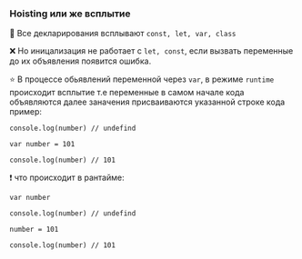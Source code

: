 ### Hoisting или же всплытие

🔵 Все декларирования всплывают `const, let, var, class`

:x: Но иницализация не работает с `let, const`, если вызвать переменные до их объявления появится ошибка.

⭐ В процессе обьявлений переменной через `var`, в режиме `runtime` происходит всплытие т.е переменные в самом начале кода объявляются далее заначения присваиваются указанной строке кода пример:

```
console.log(number) // undefind

var number = 101

console.log(number) // 101
```

❗ что происходит в рантайме:

```
var number

console.log(number) // undefind

number = 101

console.log(number) // 101
```
